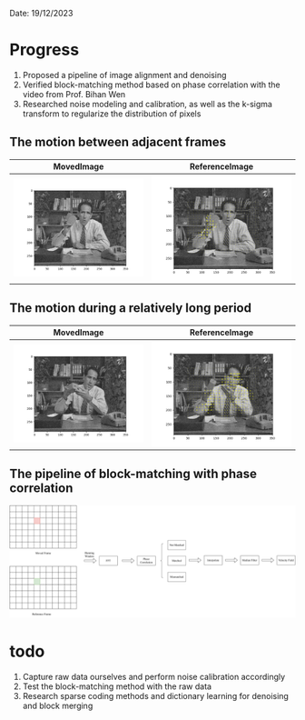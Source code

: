Date: 19/12/2023
# Progress
1. Proposed a pipeline of image alignment and denoising
2. Verified block-matching method based on phase correlation with the video from Prof. Bihan Wen
3. Researched noise modeling and calibration, as well as the k-sigma transform to regularize the distribution of pixels

## The motion between adjacent frames
|MovedImage|ReferenceImage|
|:----:|:-------:|
|![the 30th frame](/Docs/Image_results/moved_frame_30.png)|![the 29th frame](/Docs/Image_results/reference_frame_29.png)|


## The motion during a relatively long period
|MovedImage|ReferenceImage|
|:-----:|:------:|
|![the 45th_frame](/Docs/Image_results/moved_frame_45.png)|![the 40th_frame](/Docs/Image_results/reference_frame_40.png)|

## The pipeline of block-matching with phase correlation
![the pipeline of block-matching](/Docs/Image_results/blockMatching.svg)


 # todo
 1. Capture raw data ourselves and perform noise calibration accordingly
 2. Test the block-matching method with the raw data
 3. Research sparse coding methods and dictionary learning for denoising and block merging
